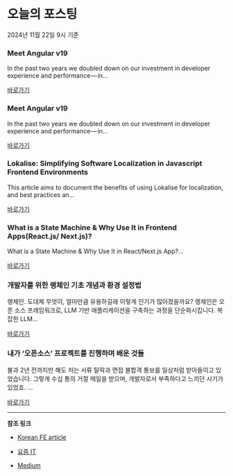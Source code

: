 # 오늘의 포스팅 
2024년 11월 22일 9시 기준 

### Meet Angular v19 

 In the past two years we doubled down on our investment in developer experience and performance — in... 

 [바로가기](https://medium.com/m/signin?actionUrl=https%3A%2F%2Fmedium.com%2F_%2Fbookmark%2Fp%2F7b29dfd05b84&operation=register&redirect=https%3A%2F%2Fblog.angular.dev%2Fmeet-angular-v19-7b29dfd05b84&source=---recommended_stories---javascript---0-84----------------bookmark_preview----8a28d71d_a7c0_4860_8be5_f61cff55dcf1-------) 

### Meet Angular v19 

 In the past two years we doubled down on our investment in developer experience and performance — in... 

 [바로가기](https://medium.com/m/signin?actionUrl=https%3A%2F%2Fmedium.com%2F_%2Fbookmark%2Fp%2F7b29dfd05b84&operation=register&redirect=https%3A%2F%2Fblog.angular.dev%2Fmeet-angular-v19-7b29dfd05b84&source=---recommended_stories---typescript---0-84----------------bookmark_preview----25476bd2_f47a_4afe_bb18_63aa2a91bf2d-------) 

### Lokalise: Simplifying Software Localization in Javascript Frontend Environments 

 This article aims to document the benefits of using Lokalise for localization, and best practices an... 

 [바로가기](https://medium.com/m/signin?actionUrl=https%3A%2F%2Fmedium.com%2F_%2Fbookmark%2Fp%2F352d15ead9a1&operation=register&redirect=https%3A%2F%2Fmedium.com%2Fmobileaction-tech%2Flokalise-streamlining-software-localization-352d15ead9a1&source=---recommended_stories---frontend---0-84----------------bookmark_preview----59c29be1_fe47_4e17_8561_058aa16aa5cb-------) 

### What is a State Machine & Why Use It in Frontend Apps(React.js/ Next.js)? 

 What is a State Machine & Why Use It in React/Next.js App?... 

 [바로가기](https://medium.com/m/signin?actionUrl=https%3A%2F%2Fmedium.com%2F_%2Fbookmark%2Fp%2F2cce026fffab&operation=register&redirect=https%3A%2F%2Fmedium.com%2F%40seemantkamlapuri88%2Fwhat-is-a-state-machine-why-use-it-in-frontend-applications-react-js-next-js-2cce026fffab&source=---recommended_stories---reactjs---0-84----------------bookmark_preview----532fa9e7_5af6_4fad_95b1_dc8fd9ac525c-------) 

### 개발자를 위한 랭체인 기초 개념과 환경 설정법 

 랭체인. 도대체 무엇이, 얼마만큼 유용하길래 이렇게 인기가 많아졌을까요? 랭체인은 오픈 소스 프레임워크로, LLM 기반 애플리케이션을 구축하는 과정을 단순화시킵니다. 복잡한 LLM... 

 [바로가기](https://yozm.wishket.com/magazine/detail/2858/) 

### 내가 ‘오픈소스’ 프로젝트를 진행하며 배운 것들 

 불과 2년 전까지만 해도 저는 서류 탈락과 면접 불합격 통보를 일상처럼 받아들이고 있었습니다. 그렇게 수십 통의 거절 메일을 받으며, 개발자로서 부족하다고 느끼던 시기가 있었죠. ... 

 [바로가기](https://yozm.wishket.com/magazine/detail/2856/) 

---

**참조 링크**

- [Korean FE article](https://kofearticle.substack.com) 

- [요즘 IT](https://yozm.wishket.com/magazine) 

- [Medium](https://medium.com) 

